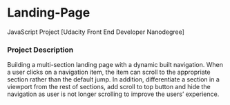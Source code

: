 # Landing-Page
JavaScript Project [Udacity Front End Developer Nanodegree]

### Project Description
Building a multi-section landing page with a dynamic built navigation. When a user clicks on a navigation item, the item can scroll to the appropriate section rather than the default jump. In addition, differentiate a section in a viewport from the rest of sections, add scroll to top button and hide the navigation as user is not longer scrolling to improve the users’ experience.
